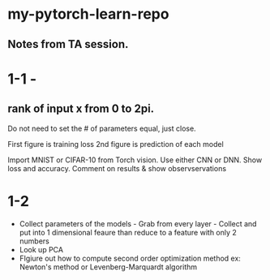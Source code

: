 # my-pytorch-learn-repo

## Notes from TA session.
# 1-1 - 
## rank of input x from 0 to 2pi. 
Do not need to set the # of parameters equal, just close.

First figure is training loss
2nd figure is prediction of each model

Import MNIST or CIFAR-10 from Torch vision. Use either CNN or DNN. Show loss and accuracy. Comment on results & show observservations

# 1-2
- Collect parameters of the models - Grab from every layer - Collect and put into 1 dimensional feaure than reduce to a feature with only 2 numbers
- Look up PCA
- FIgiure out how to compute second order optimization method ex: Newton's method or Levenberg-Marquardt algorithm